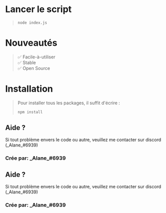 # Lancer le script
> ```bash
> node index.js
> ```

# Nouveautés 
> ✅ Facile-à-utiliser <br>
> ✅ Stable <br>
> ✅ Open Source <br>

# Installation
> Pour installer tous les packages, il suffit d'écrire :
> ```bash
> npm install
> ```
## Aide ?
Si tout problème envers le code ou autre, veuillez me contacter sur discord (\_Alane\_#6939)

### Crée par: \_Alane\_#6939

## Aide ?
Si tout problème envers le code ou autre, veuillez me contacter sur discord (\_Alane\_#6939)

### Crée par: \_Alane\_#6939
